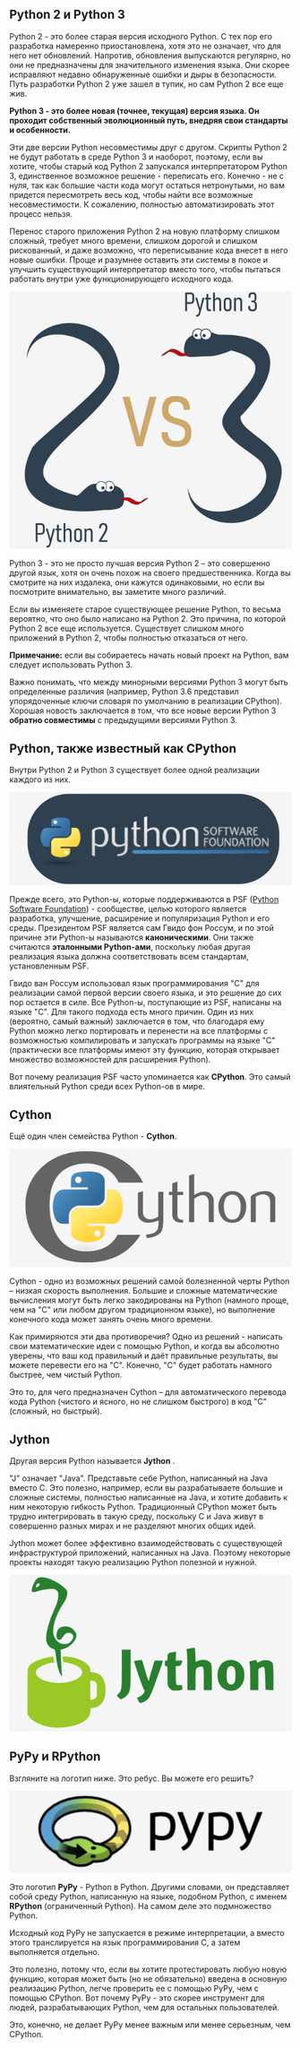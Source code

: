 ## Python 2 и Python 3

Python 2 - это более старая версия исходного Python. С тех пор его разработка намеренно приостановлена, хотя это не означает, что для него нет обновлений. Напротив, обновления выпускаются регулярно, но они не предназначены для значительного изменения языка. Они скорее исправляют недавно обнаруженные ошибки и дыры в безопасности. Путь разработки Python 2 уже зашел в тупик, но сам Python 2 все еще жив.

**Python 3 - это более новая (точнее, текущая) версия языка. Он проходит собственный эволюционный путь, внедряя свои стандарты и особенности.**

Эти две версии Python несовместимы друг с другом. Скрипты Python 2 не будут работать в среде Python 3 и наоборот, поэтому, если вы хотите, чтобы старый код Python 2 запускался интерпретатором Python 3, единственное возможное решение - переписать его. Конечно - не с нуля, так как большие части кода могут остаться нетронутыми, но вам придется пересмотреть весь код, чтобы найти все возможные несовместимости. К сожалению, полностью автоматизировать этот процесс нельзя.

Перенос старого приложения Python 2 на новую платформу слишком сложный, требует много времени, слишком дорогой и слишком рискованный, и даже возможно, что переписывание кода внесет в него новые ошибки. Проще и разумнее оставить эти системы в покое и улучшить существующий интерпретатор вместо того, чтобы пытаться работать внутри уже функционирующего исходного кода.

![Python 2 vs. Python 3 concept](./assets/9538f792069e7d28228c24ecc058fbff88c653b0.png) 

Python 3 - это не просто лучшая версия Python 2 – это совершенно другой язык, хотя он очень похож на своего предшественника. Когда вы смотрите на них издалека, они кажутся одинаковыми, но если вы посмотрите внимательно, вы заметите много различий.  
  
Если вы изменяете старое существующее решение Python, то весьма вероятно, что оно было написано на Python 2. Это причина, по которой Python 2 все еще используется. Существует слишком много приложений в Python 2, чтобы полностью отказаться от него.

**Примечание:** если вы собираетесь начать новый проект на Python, вам следует использовать Python 3.

Важно понимать, что между минорными версиями Python 3 могут быть определенные различия (например, Python 3.6 представил упорядоченные ключи словаря по умолчанию в реализации CPython).  Хорошая новость заключается в том, что все новые версии Python 3 **обратно совместимы** с предыдущими версиями Python 3.

## Python, также известный как CPython

Внутри Python 2 и Python 3 существует более одной реализации каждого из них.

![Python Software Foundation logo](./assets/c5fcf01b0078c8c99d004c969424bfae3acf67eb.png)

Прежде всего, это Python-ы, которые поддерживаются в PSF ([Python Software Foundation](https://www.python.org/psf-landing/)) - сообществе, целью которого является разработка, улучшение, расширение и популяризация Python и его среды. Президентом PSF является сам Гвидо фон Россум, и по этой причине эти Python-ы называются **каноническими**. Они также считаются **эталонными Python-ами**, поскольку любая другая реализация языка должна соответствовать всем стандартам, установленным PSF.

Гвидо ван Россум использовал язык программирования "C" для реализации самой первой версии своего языка, и это решение до сих пор остается в силе. Все Python-ы, поступающие из PSF, написаны на языке "C". Для такого подхода есть много причин. Один из них (вероятно, самый важный) заключается в том, что благодаря ему Python можно легко портировать и перенести на все платформы с возможностью компилировать и запускать программы на языке "C" (практически все платформы имеют эту функцию, которая открывает множество возможностей для расширения Python).

Вот почему реализация PSF часто упоминается как **CPython**. Это самый влиятельный Python среди всех Python-ов в мире.

## Cython

Ещё один член семейства Python - **Cython**.

![Cython logo](./assets/d0938abad33db7e330d86e72cd5ddcc75f711bc0.png) 

Cython - одно из возможных решений самой болезненной черты Python – низкая скорость выполнения. Большие и сложные математические вычисления могут быть легко закодированы на Python (намного проще, чем на "C" или любом другом традиционном языке), но выполнение конечного кода может занять очень много времени.

Как примиряются эти два противоречия? Одно из решений - написать свои математические идеи с помощью Python, и когда вы абсолютно уверены, что ваш код правильный и даёт правильные результаты, вы можете перевести его на "C". Конечно, "C" будет работать намного быстрее, чем чистый Python.

Это то, для чего предназначен Cython – для автоматического перевода кода Python (чистого и ясного, но не слишком быстрого) в код "C" (сложный, но быстрый).

## Jython

Другая версия Python называется **Jython** .

"J" означает "Java". Представьте себе Python, написанный на Java вместо C. Это полезно, например, если вы разрабатываете большие и сложные системы, полностью написанные на Java, и хотите добавить к ним некоторую гибкость Python. Традиционный CPython может быть трудно интегрировать в такую среду, поскольку C и Java живут в совершенно разных мирах и не разделяют многих общих идей.

Jython может более эффективно взаимодействовать с существующей инфраструктурой приложений, написанных на Java. Поэтому некоторые проекты находят такую реализацию Python полезной и нужной.

![Jython logo](./assets/da8dd2cf16c8acce7103da50df122d13c9fc787b.png)

## PyPy и RPython

Взгляните на логотип ниже. Это ребус. Вы можете его решить?

![PyPy logo](./assets/1bf7a3808081ce1f05a7f7e8d24b024ea904218a.png)

Это логотип **PyPy** - Python в Python. Другими словами, он представляет собой среду Python, написанную на языке, подобном Python, с именем **RPython** (ограниченный Python). На самом деле это подмножество Python.  
  
Исходный код PyPy не запускается в режиме интерпретации, а вместо этого транслируется на язык программирования C, а затем выполняется отдельно.

Это полезно, потому что, если вы хотите протестировать любую новую функцию, которая может быть (но не обязательно) введена в основную реализацию Python, легче проверить ее с помощью PyPy, чем с помощью CPython. Вот почему PyPy - это скорее инструмент для людей, разрабатывающих Python, чем для остальных пользователей.

Это, конечно, не делает PyPy менее важным или менее серьезным, чем CPython.